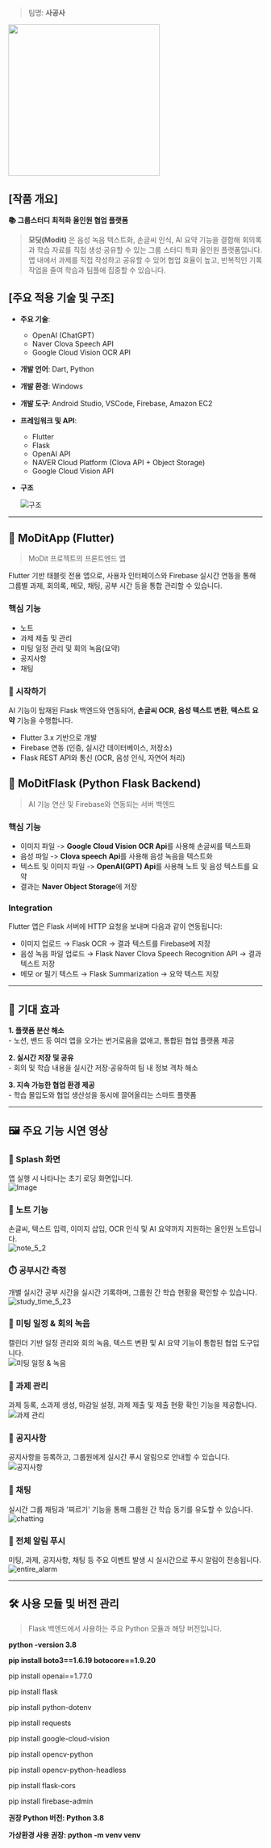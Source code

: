 > 팀명: **사공사**

<img src="https://github.com/user-attachments/assets/60a37c32-10dc-4c77-9921-d06dbd9d7623" width="300"/>


## [작품 개요]
**📚 그룹스터디 최적화 올인원 협업 플랫폼**

> **모딧(Modit)** 은 음성 녹음 텍스트화, 손글씨 인식, AI 요약 기능을 결합해 회의록과 학습 자료를 직접 생성·공유할 수 있는 그룹 스터디 특화 올인원 플랫폼입니다. 앱 내에서 과제를 직접 작성하고 공유할 수 있어 협업 효율이 높고, 반복적인 기록 작업을 줄여 학습과 팀플에 집중할 수 있습니다.


## [주요 적용 기술 및 구조]

- **주요 기술**:  
  - OpenAI (ChatGPT)  
  - Naver Clova Speech API  
  - Google Cloud Vision OCR API  

- **개발 언어**: Dart, Python  
- **개발 환경**: Windows  
- **개발 도구**: Android Studio, VSCode, Firebase, Amazon EC2  

- **프레임워크 및 API**:  
  - Flutter  
  - Flask  
  - OpenAI API  
  - NAVER Cloud Platform (Clova API + Object Storage)  
  - Google Cloud Vision API
 
- **구조**
  
  ![구조](https://github.com/user-attachments/assets/3929c0cb-469d-4392-84c5-197cd16cf5df)

---

## 📱 MoDitApp (Flutter)
> MoDit 프로젝트의 프론트엔드 앱

Flutter 기반 태블릿 전용 앱으로, 사용자 인터페이스와 Firebase 실시간 연동을 통해 그룹별 과제, 회의록, 메모, 채팅, 공부 시간 등을 통합 관리할 수 있습니다.

### 핵심 기능
- 노트
- 과제 제출 및 관리
- 미팅 일정 관리 및 회의 녹음(요약)
- 공지사항
- 채팅

### 🚀 시작하기
AI 기능이 탑재된 Flask 백엔드와 연동되어, **손글씨 OCR**, **음성 텍스트 변환**, **텍스트 요약** 기능을 수행합니다.

- Flutter 3.x 기반으로 개발  
- Firebase 연동 (인증, 실시간 데이터베이스, 저장소)  
- Flask REST API와 통신 (OCR, 음성 인식, 자연어 처리)


## 🧠 MoDitFlask (Python Flask Backend)
> AI 기능 연산 및 Firebase와 연동되는 서버 백엔드


### 핵심 기능
- 이미지 파일 -> **Google Cloud Vision OCR Api**를 사용해 손글씨를 텍스트화
- 음성 파일 -> **Clova speech Api**를 사용해 음성 녹음을 텍스트화
- 텍스트 및 이미지 파일 -> **OpenAI(GPT) Api**를 사용해 노트 및 음성 텍스트를 요약
- 결과는 **Naver Object Storage**에 저장
  
### Integration
Flutter 앱은 Flask 서버에 HTTP 요청을 보내며 다음과 같이 연동됩니다:

- 이미지 업로드 → Flask OCR → 결과 텍스트를 Firebase에 저장  
- 음성 녹음 파일 업로드 → Flask Naver Clova Speech Recognition API → 결과 텍스트 저장  
- 메모 or 필기 텍스트 → Flask Summarization → 요약 텍스트 저장

---
  ## 🎯 기대 효과
  **1. 플랫폼 분산 해소**  
        - 노션, 밴드 등 여러 앱을 오가는 번거로움을 없애고, 통합된 협업 플랫폼 제공  
  
  **2. 실시간 저장 및 공유**  
        - 회의 및 학습 내용을 실시간 저장·공유하여 팀 내 정보 격차 해소  
  
  **3. 지속 가능한 협업 환경 제공**  
        - 학습 몰입도와 협업 생산성을 동시에 끌어올리는 스마트 플랫폼  

---

## 🖼️ 주요 기능 시연 영상

### 🔹 Splash 화면  
앱 실행 시 나타나는 초기 로딩 화면입니다.  
![Image](https://github.com/user-attachments/assets/88875736-8297-438a-be6f-3779ade382d8)

### 📝 노트 기능  
손글씨, 텍스트 입력, 이미지 삽입, OCR 인식 및 AI 요약까지 지원하는 올인원 노트입니다.  
![note_5_2](https://github.com/user-attachments/assets/c4b8cf4a-e931-46b3-b635-e7ddba84b641)

### ⏱️ 공부시간 측정  
개별 실시간 공부 시간을 실시간 기록하며, 그룹원 간 학습 현황을 확인할 수 있습니다.  
![study_time_5_23](https://github.com/user-attachments/assets/fd07a3b3-d401-43db-a664-4b35843ab0e6)

### 📅 미팅 일정 & 회의 녹음  
캘린더 기반 일정 관리와 회의 녹음, 텍스트 변환 및 AI 요약 기능이 통합된 협업 도구입니다.  
![미팅 일정 & 녹음](assets/미팅일정&녹음.gif)

### 📂 과제 관리  
과제 등록, 소과제 생성, 마감일 설정, 과제 제출 및 제출 현황 확인 기능을 제공합니다.  
![과제 관리](assets/과제관리화면.gif)

### 📢 공지사항  
공지사항을 등록하고, 그룹원에게 실시간 푸시 알림으로 안내할 수 있습니다.  
![공지사항](assets/공지사항화면.gif)

### 💬 채팅  
실시간 그룹 채팅과 '찌르기' 기능을 통해 그룹원 간 학습 동기를 유도할 수 있습니다.
![chatting](https://github.com/user-attachments/assets/ab77caa6-0589-4ef5-a17f-3c07a9187dfe)


### 🔔 전체 알림 푸시  
미팅, 과제, 공지사항, 채팅 등 주요 이벤트 발생 시 실시간으로 푸시 알림이 전송됩니다.  
![entire_alarm](https://github.com/user-attachments/assets/d6b1b1e3-e576-4314-b04f-8a171d5aa917)


---

## 🛠 사용 모듈 및 버전 관리
>Flask 백엔드에서 사용하는 주요 Python 모듈과 해당 버전입니다.

**python  -version 3.8**

**pip install boto3==1.6.19 botocore==1.9.20**

pip install openai==1.77.0

pip install flask

pip install python-dotenv

pip install requests

pip install google-cloud-vision

pip install opencv-python

pip install opencv-python-headless

pip install flask-cors

pip install firebase-admin

**권장 Python 버전: Python 3.8**

**가상환경 사용 권장: python -m venv venv**


